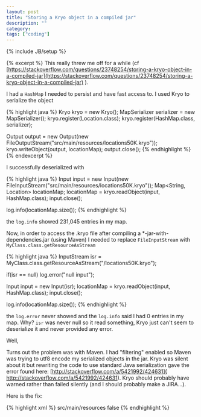 ```yaml
---
layout: post
title: "Storing a Kryo object in a compiled jar"
description: ""
category:
tags: ["coding"]
---
```

{% include JB/setup %}

{% excerpt %}
This really threw me off for a while (cf [https://stackoverflow.com/questions/23748254/storing-a-kryo-object-in-a-compiled-jar](https://stackoverflow.com/questions/23748254/storing-a-kryo-object-in-a-compiled-jar) ).

I had a `HashMap` I needed to persist and have fast access to. I used Kryo to serialize the object

{% highlight java %}
Kryo kryo = new Kryo();
MapSerializer serializer = new MapSerializer();
kryo.register(Location.class);
kryo.register(HashMap.class, serializer);

Output output = new Output(new FileOutputStream("src/main/resources/locations50K.kryo"));
kryo.writeObject(output, locationMap);
output.close();
{% endhighlight %}
{% endexcerpt %}

I successfully deserialized with

{% highlight java %}
Input input = new Input(new FileInputStream("src/main/resources/locations50K.kryo"));
Map<String, Location> locationMap;
locationMap = kryo.readObject(input, HashMap.class);
input.close();

log.info(locationMap.size());
{% endhighlight %}

the `log.info` showed 231,045 entries in my map.

Now, in order to access the .kryo file after compiling a *-jar-with-dependencies.jar (using Maven) I needed to replace `FileInputStream` with `MyClass.class.getResourceAsStream`

{% highlight java %}
InputStream isr = MyClass.class.getResourceAsStream("/locations50K.kryo");

if(isr == null)
  log.error("null input");

Input input = new Input(isr);
locationMap = kryo.readObject(input, HashMap.class);
input.close();

log.info(locationMap.size());
{% endhighlight %}

the `log.error` never showed and the `log.info` said I had 0 entries in my map. Why? `isr` was never null so it read something, Kryo just can't seem to deserialize it and never provided any error.

Well,

Turns out the problem was with Maven. I had "filtering" enabled so Maven was trying to utf8 encode my serialized objects in the jar. Kryo was silent about it but rewriting the code to use standard Java serialization gave the error found here: [http://stackoverflow.com/a/5421992/424631]( http://stackoverflow.com/a/5421992/424631). Kryo should probably have warned rather than failed silently (and I should probably make a JIRA...).

Here is the fix:

{% highlight xml %}
<resources>
  <resource>
    <directory>src/main/resources</directory>
      <!--if true Maven will try to UTF-8 encode objects, which breaks deserialization-->
        <filtering>false</filtering>
  </resource>
</resources>
{% endhighlight %}

